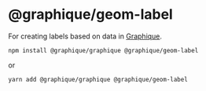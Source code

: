 # @graphique/geom-label

For creating labels based on data in [Graphique](https://github.com/graphiquejs/graphique).

```shell
npm install @graphique/graphique @graphique/geom-label
```

or

```shell
yarn add @graphique/graphique @graphique/geom-label
```
